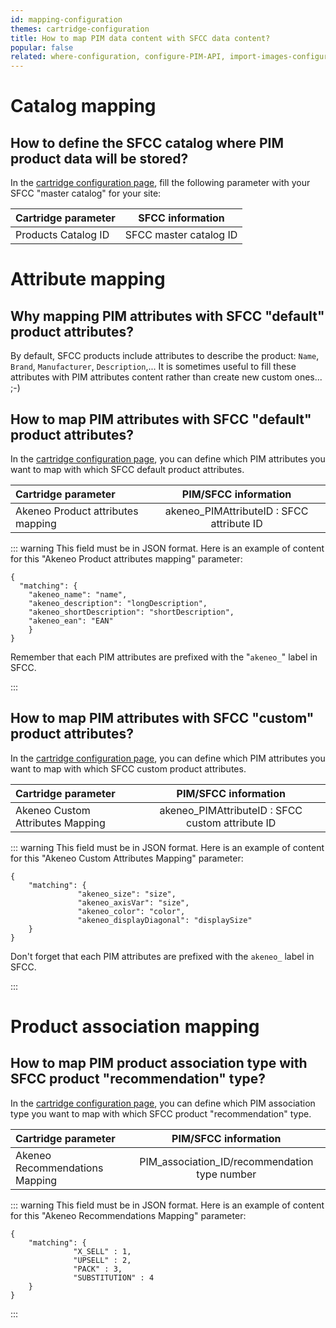 ```yaml
---
id: mapping-configuration
themes: cartridge-configuration
title: How to map PIM data content with SFCC data content?
popular: false
related: where-configuration, configure-PIM-API, import-images-configuration, categories-configuration, products-filter-configuration
---
```

# Catalog mapping
## How to define the SFCC catalog where PIM product data will be stored?

In the [cartridge configuration page](where-configuration.html), fill the following parameter with your SFCC "master catalog" for your site:

| Cartridge parameter           | SFCC information        |
| :-----------------------------| :---------------------: |
| Products Catalog ID           |  SFCC master catalog ID |

# Attribute mapping
## Why mapping PIM attributes with SFCC "default" product attributes?

By default, SFCC products include attributes to describe the product: `Name`, `Brand`, `Manufacturer`, `Description`,...
It is sometimes useful to fill these attributes with PIM attributes content rather than create new custom ones... ;-)

## How to map PIM attributes with SFCC "default" product attributes?

In the [cartridge configuration page](where-configuration.html), you can define which PIM attributes you want to map with which SFCC default product attributes.

| Cartridge parameter               | PIM/SFCC information                        |
| :---------------------------------| :-----------------------------------------: |
| Akeneo Product attributes mapping |  akeneo_PIMAttributeID : SFCC attribute ID  |

::: warning
This field must be in JSON format.
Here is an example of content for this "Akeneo Product attributes mapping" parameter:
```
{
  "matching": {
    "akeneo_name": "name",
    "akeneo_description": "longDescription",
    "akeneo_shortDescription": "shortDescription",
    "akeneo_ean": "EAN"
	}
}
```
Remember that each PIM attributes are prefixed with the "`akeneo_`" label in SFCC.

:::

## How to map PIM attributes with SFCC "custom" product attributes?

In the [cartridge configuration page](where-configuration.html), you can define which PIM attributes you want to map with which SFCC custom product attributes.

| Cartridge parameter               | PIM/SFCC information                               |
| :---------------------------------| :------------------------------------------------: |
| Akeneo Custom Attributes Mapping  |  akeneo_PIMAttributeID : SFCC custom attribute ID  |

::: warning
This field must be in JSON format.
Here is an example of content for this "Akeneo Custom Attributes Mapping" parameter:
```
{
	"matching": {
               "akeneo_size": "size",
               "akeneo_axisVar": "size",
               "akeneo_color": "color",
               "akeneo_displayDiagonal": "displaySize"            
	}
}
```
Don't forget that each PIM attributes are prefixed with the `akeneo_` label in SFCC.

:::

# Product association mapping

## How to map PIM product association type with SFCC product "recommendation" type?

In the [cartridge configuration page](where-configuration.html), you can define which PIM association type you want to map with which SFCC product "recommendation" type.

| Cartridge parameter            | PIM/SFCC information                           |
| :------------------------------| :--------------------------------------------: |
| Akeneo Recommendations Mapping |  PIM_association_ID/recommendation type number |

::: warning
This field must be in JSON format.
Here is an example of content for this "Akeneo Recommendations Mapping" parameter:
```
{
	"matching": {
              "X_SELL" : 1,
              "UPSELL" : 2,
              "PACK" : 3,
              "SUBSTITUTION" : 4
	}
}
```
:::
